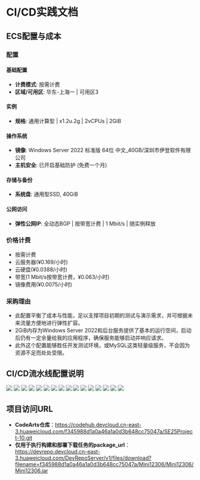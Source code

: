 # CI/CD实践文档

## ECS配置与成本

### 配置

#### 基础配置
- **计费模式**: 按需计费
- **区域/可用区**: 华东-上海一 | 可用区3

#### 实例
- **规格**: 通用计算型 | x1.2u.2g | 2vCPUs | 2GiB

#### 操作系统
- **镜像**: Windows Server 2022 标准版 64位 中文_40GB/深圳市伊登软件有限公司
- **主机安全**: 已开启基础防护 (免费一个月)

#### 存储与备份
- **系统盘**: 通用型SSD, 40GiB

#### 公网访问
- **弹性公网IP**: 全动态BGP | 按带宽计费 | 1 Mbit/s | 随实例释放

### 价格计费

- 按需计费
- 云服务器(¥0.169/小时)
- 云硬盘(¥0.0388/小时)
- 带宽(1 Mbit/s按带宽计费，¥0.063/小时)
- 镜像费用(¥0.0075/小时)

### 采购理由

- 此配置平衡了成本与性能，足以支撑项目初期的测试与演示需求，并可根据未来流量方便地进行弹性扩容。
- 2GiB内存为Windows Server 2022和后台服务提供了基本的运行空间，启动后仍有一定余量给我的应用程序，确保服务能够启动并响应请求。
- 此外这个配置能够胜任开发测试环境，或MySQL这类轻量级服务，不会因为资源不足而处处受限。

## CI/CD流水线配置说明

![](./1.png)
![](./2.png)
![](./3.png)
![](./4.png)
![](./5.png)
![](./6.png)
![](./7.png)
![](./8.png)
![](./9.png)
![](./10.png)
![](./11.png)
![](./12.png)
![](./13.png)
![](./14.png)
![](./15.png)
![](./16.png)

## 项目访问URL

- **CodeArts仓库**：https://codehub.devcloud.cn-east-3.huaweicloud.com/f345988d1a0a46a1a0d3b648cc75047a/SE25Project-10.git
- **仅用于执行构建和部署下载任务的package_url**：https://devrepo.devcloud.cn-east-3.huaweicloud.com/DevRepoServer/v1/files/download?filename=f345988d1a0a46a1a0d3b648cc75047a/Mini12306/Mini12306/Mini12306.jar